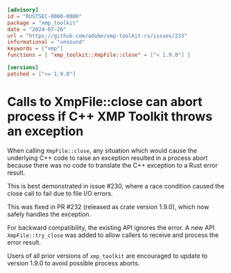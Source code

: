 ```toml
[advisory]
id = "RUSTSEC-0000-0000"
package = "xmp_toolkit"
date = "2024-07-26"
url = "https://github.com/adobe/xmp-toolkit-rs/issues/233"
informational = "unsound"
keywords = ["xmp"]
functions = { "xmp_toolkit::XmpFile::close" = ["< 1.9.0"] }

[versions]
patched = [">= 1.9.0"]
```

# Calls to XmpFile::close can abort process if C++ XMP Toolkit throws an exception

When calling `XmpFile::close`, any situation which would cause the underlying C++ code to raise an exception resulted in a process abort because there was no code to translate the C++ exception to a Rust error result.

This is best demonstrated in issue #230, where a race condition caused the close call to fail due to file I/O errors.

This was fixed in PR #232 (released as crate version 1.9.0), which now safely handles the exception.

For backward compatibility, the existing API ignores the error. A new API `XmpFile::try_close` was added to allow callers to receive and process the error result.

Users of all prior versions of `xmp_toolkit` are encouraged to update to version 1.9.0 to avoid possible process aborts.
